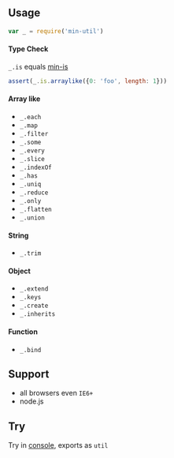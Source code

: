 Usage
---

```js
var _ = require('min-util')
```

#### Type Check

`_.is` equals [min-is](https://github.com/chunpu/min-is)

```js
assert(_.is.arraylike({0: 'foo', length: 1}))
```

#### Array like

- `_.each`
- `_.map`
- `_.filter`
- `_.some`
- `_.every`
- `_.slice`
- `_.indexOf`
- `_.has`
- `_.uniq`
- `_.reduce`
- `_.only`
- `_.flatten`
- `_.union`

#### String

- `_.trim`

#### Object

- `_.extend`
- `_.keys`
- `_.create`
- `_.inherits`

#### Function

- `_.bind`

Support
---

- all browsers even `IE6+`
- node.js

Try
---

Try in [console](http://chunpu.github.io/min-util/browser), exports as `util`
